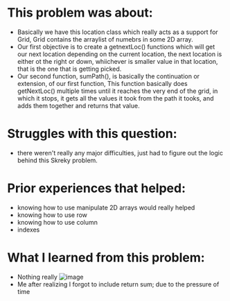 # This problem was about:
* Basically we have this location class which really acts as a support for Grid, Grid contains the arraylist of numebrs in some 2D array.
* Our first objective is to create a getnextLoc() functions which will get our next location depending on the current location, the next location is either ot the right or down, whiichever is smaller value in that location, that is the one that is getting picked.
* Our second function, sumPath(), is basically the continuation or extension, of our first function, This function basically does getNextLoc() multiple times until it reaches the very end of the grid, in which it stops, it gets all the values it took from the path it tooks, and adds them together and returns that value.

# Struggles with this question:
* there weren't really any major difficulties, just had to figure out the logic behind this Skreky problem.

# Prior experiences that helped:
* knowing how to use manipulate 2D arrays would really helped
* knowing how to use row
* knowing how to use column
* indexes

# What I learned from this problem:
* Nothing really
![image](https://github.com/QuantumXQuasar/AP-CSA-mp3-work/assets/147278729/4f71ac0f-9829-402e-ac73-be051d85fdc8)
* Me after realizing I forgot to include return sum; due to the pressure of time
